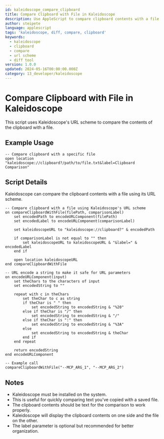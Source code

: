 ```yaml
---
id: kaleidoscope_compare_clipboard
title: Compare Clipboard with File in Kaleidoscope
description: Use AppleScript to compare clipboard contents with a file in Kaleidoscope
author: steipete
language: applescript
tags: 'kaleidoscope, diff, compare, clipboard'
keywords:
  - kaleidoscope
  - clipboard
  - compare
  - url scheme
  - diff tool
version: 1.0.0
updated: 2024-05-16T00:00:00.000Z
category: 13_developer/kaleidoscope
---
```


# Compare Clipboard with File in Kaleidoscope

This script uses Kaleidoscope's URL scheme to compare the contents of the clipboard with a file.

## Example Usage

```applescript
-- Compare clipboard with a specific file
open location "kaleidoscope://clipboard?/path/to/file.txt&label=Clipboard Comparison"
```

## Script Details

Kaleidoscope can compare the clipboard contents with a file using its URL scheme.

```applescript
-- Compare clipboard with a file using Kaleidoscope's URL scheme
on compareClipboardWithFile(filePath, comparisonLabel)
    set encodedPath to encodeURLComponent(filePath)
    set encodedLabel to encodeURLComponent(comparisonLabel)
    
    set kaleidoscopeURL to "kaleidoscope://clipboard?" & encodedPath
    
    if comparisonLabel is not equal to "" then
        set kaleidoscopeURL to kaleidoscopeURL & "&label=" & encodedLabel
    end if
    
    open location kaleidoscopeURL
end compareClipboardWithFile

-- URL encode a string to make it safe for URL parameters
on encodeURLComponent(input)
    set theChars to the characters of input
    set encodedString to ""
    
    repeat with c in theChars
        set theChar to c as string
        if theChar is " " then
            set encodedString to encodedString & "%20"
        else if theChar is "/" then
            set encodedString to encodedString & "/"
        else if theChar is ":" then
            set encodedString to encodedString & "%3A"
        else
            set encodedString to encodedString & theChar
        end if
    end repeat
    
    return encodedString
end encodeURLComponent

-- Example call
compareClipboardWithFile("--MCP_ARG_1", "--MCP_ARG_2")
```

## Notes

- Kaleidoscope must be installed on the system.
- This is useful for quickly comparing text you've copied with a saved file.
- The clipboard contents should be text for the comparison to work properly.
- Kaleidoscope will display the clipboard contents on one side and the file on the other.
- The label parameter is optional but recommended for better organization.
